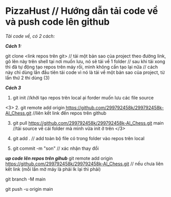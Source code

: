 # PizzaHust // Hướng dẫn tải code về và push code lên github

_Tải code về, có 2 cách:_

_**Cách 1:**_

git clone <link repos trên git> // tải một bản sao của project theo đường link, gõ lên này trên shell tại nơi muốn lưu, nó sẽ tải về 1 folder
                                // sau khi tải xong thì đã tự động tạo repos trên máy rồi, mình không cần tạo lại nữa
                                // cách này chỉ dùng lần đầu tiên tải code vì nó là tải về một bản sao của project, từ lần thứ 2 thi dùng (3)

_**Cách 3**_
1. git init //khởi tạo repos trên local ại forder muốn lưu các file source

<3>
2. git remote add origin https://github.com/299792458k/299792458k-AI_Chess.git   //liên kết link đến repos trên github

3. git pull https://github.com/299792458k/299792458k-AI_Chess.git main    //tải source về cái folder mà mình vừa init ở trên
</3>
4. git add .              // add toàn bộ file có trong folder vào repos trên local

5. git commit -m "son"    // xác nhận thay đổi

_**up code lên repos trên gihub**_
git remote add origin https://github.com/299792458k/299792458k-AI_Chess.git // nếu chưa liên kết link (mỗi lần mở máy là phải lk lại thì phải)

git branch -M main      

git push -u origin main
